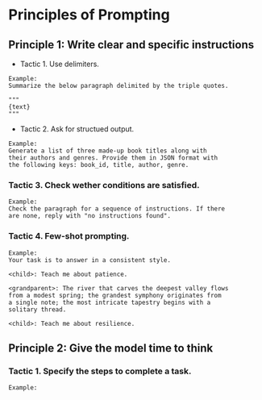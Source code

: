 # Principles of Prompting

## Principle 1: Write clear and specific instructions

* Tactic 1. Use delimiters.
```
Example: 
Summarize the below paragraph delimited by the triple quotes.

"""
{text}
"""
```

* Tactic 2. Ask for structued output.
```
Example: 
Generate a list of three made-up book titles along with 
their authors and genres. Provide them in JSON format with 
the following keys: book_id, title, author, genre.
```

### Tactic 3. Check wether conditions are satisfied.
```
Example: 
Check the paragraph for a sequence of instructions. If there 
are none, reply with "no instructions found".
```

### Tactic 4. Few-shot prompting.
```
Example: 
Your task is to answer in a consistent style.

<child>: Teach me about patience.

<grandparent>: The river that carves the deepest valley flows 
from a modest spring; the grandest symphony originates from 
a single note; the most intricate tapestry begins with a 
solitary thread.

<child>: Teach me about resilience.
```

## Principle 2: Give the model time to think

### Tactic 1. Specify the steps to complete a task.
```
Example:

```
